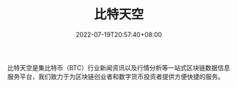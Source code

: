 ﻿---
weight: 
title: "比特天空"
description: "比特天空是集比特币（BTC）行业新闻资讯以及行情分析等一站式区块链数据信息服务平台，我们致力于为区块链创业者和数字货币投资者提供方便快捷的服务"
date: 2022-07-19T20:57:40+08:00
lastmod: 2022-07-19T11:12:40+08:00
draft: false
authors: ["Cindy"]
featuredImage: "bitetiankong.jpg"
link: "http://bit-sky.com/"
tags: ["元宇宙资讯","比特天空"]
categories: ["navigation"]
navigation: ["元宇宙资讯"]
lightgallery: true
toc: true
pinned: false
recommend: false
recommend1: false
---
比特天空是集比特币（BTC）行业新闻资讯以及行情分析等一站式区块链数据信息服务平台，我们致力于为区块链创业者和数字货币投资者提供方便快捷的服务。
